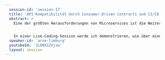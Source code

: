 ```yaml
---
  session-id: 'session-17'
  title: 'API-Kompatibilität durch Consumer-Driven Contracts und CI/CD'
  abstract: >
    Eine der größten Herausforderungen von Microservices ist die Weiterentwicklung von Schnittstellen. Wenn bei einer Schnittstellenänderung alle Clients mit aktualisiert werden müssen, breche ich das Prinzip der losen Kopplung. Ich muss also zunächst die alte Version weiter zur Verfügung stellen. Aber kann ich sie dann überhaupt irgendwann abschalten? Und wie stelle ich dann sicher, dass alle Clients weiterhin funktionieren? Consumer-Driven Contracts geben eine Antwort auf diese Fragen.


    In einer Live-Coding-Session werde ich demonstrieren, wie über eine Continuous Deployment Pipeline in Kombination mit Consumer-driven Contracts und einem Pact Broker sichergestellt werden kann, dass auf allen Stages Services deployt werden (können), deren Schnittstellen kompatibel sind und bleiben, auch wenn einzelne Schnittstellen weiterentwickelt werden.
  speaker-id: 'arne-limburg'
  youtubeId: 'JLONX1ZVjsw'  
  layout: session
---
```

